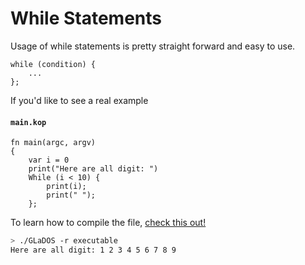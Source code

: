 # While Statements

Usage of while statements is pretty straight forward and easy to use.

```
while (condition) {
	...
};
```

If you'd like to see a real example

#### **`main.kop`**
```
fn main(argc, argv)
{
    var i = 0
    print("Here are all digit: ")
	While (i < 10) {
		print(i);
		print(" ");
	};
```

To learn how to compile the file, [check this out!](./compile_and_run.md)

```sh
> ./GLaDOS -r executable
Here are all digit: 1 2 3 4 5 6 7 8 9 
```

